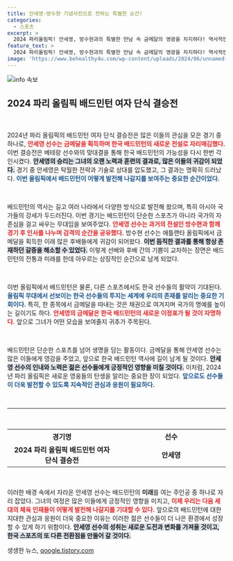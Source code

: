```yaml
---
title: 안세영·방수현 기념사진으로 전하는 특별한 순간!
categories:
  - 스포츠
excerpt: >
  2024 파리올림픽! 안세영, 방수현과의 특별한 만남 속 금메달의 영광을 차지하다! 역사적인 순간을 놓치지 마세요!
feature_text: >
  2024 파리올림픽! 안세영, 방수현과의 특별한 만남 속 금메달의 영광을 차지하다! 역사적인 순간을 놓치지 마세요!
image: 'https://www.behealthy4u.com/wp-content/uploads/2024/06/unnamed-file.png'
---
```


<p><img src="https://www.behealthy4u.com/wp-content/uploads/2024/06/unnamed-file.png" alt="info 속보" /></p>

<h2 data-ke-size="size26">2024 파리 올림픽 배드민턴 여자 단식 결승전</h2>

<p data-ke-size="size16">&nbsp;</p>

<p data-ke-size="size16">2024년 파리 올림픽의 배드민턴 여자 단식 결승전은 많은 이들의 관심을 모은 경기 중 하나로, <b><span style="color: #ee2323;">안세영 선수는 금메달을 획득하며 한국 배드민턴의 새로운 전설로 자리매김했다.</span></b> 이번 결승전은 베테랑 선수와의 맞대결을 통해 한국 배드민턴의 가능성을 다시 한번 각인시켰다. <b><span style="background-color: #21538527;">안세영의 승리는 그녀의 오랜 노력과 훈련의 결과로, 많은 이들의 귀감이 되었다.</span></b> 경기 중 안세영은 탁월한 전략과 기술로 상대를 압도했고, 그 결과는 명확히 드러났다. <b><span style="color: #1a5490;">이번 올림픽에서 배드민턴이 어떻게 발전해 나갈지를 보여주는 중요한 순간이었다.</span></b></p>

<p data-ke-size="size16">&nbsp;</p>

<p>배드민턴의 역사는 길고 여러 나라에서 다양한 방식으로 발전해 왔으며, 특히 아시아 국가들의 강세가 두드러진다. 이번 경기는 배드민턴이 단순한 스포츠가 아니라 국가의 자존심을 걸고 싸우는 무대임을 보여주었다. <b><span style="color: #ee2323;">안세영 선수는 과거의 전설인 방수현과 함께 경기 후 인사를 나누며 감격의 순간을 공유했다.</span></b> 방수현 선수는 애틀랜타 올림픽에서 금메달을 획득한 이래 많은 후배들에게 귀감이 되어왔다. <b><span style="background-color: #21538527;">이번 듬직한 결과를 통해 항상 존재하던 갈증을 해소할 수 있었다.</span></b> 이렇게 선배와 후배 간의 기쁨이 교차하는 장면은 배드민턴의 전통과 미래를 한데 아우르는 상징적인 순간으로 남게 되었다.</p></p>

<p data-ke-size="size16">&nbsp;</p>

<p>이번 올림픽에서 배드민턴은 물론, 다른 스포츠에서도 한국 선수들의 활약이 기대된다. <b><span style="color: #1a5490;">올림픽 무대에서 선보이는 한국 선수들의 투지는 세계에 우리의 존재를 알리는 중요한 기회이다.</span></b> 특히, 한 종목에서 금메달을 따내는 것은 채권으로 여겨지며 국가의 명예를 높이는 길이기도 하다. <b><span style="color: #ee2323;">안세영의 금메달은 한국 배드민턴의 새로운 이정표가 될 것이 자명하다.</span></b> 앞으로 그녀가 어떤 모습을 보여줄지 귀추가 주목된다.</p></p>

<p data-ke-size="size16">&nbsp;</p>

<p>배드민턴은 단순한 스포츠를 넘어 생명을 담는 활동이다. 금메달을 통해 안세영 선수는 많은 이들에게 영감을 주었고, 앞으로 한국 배드민턴 역사에 길이 남게 될 것이다. <b><span style="background-color: #21538527;">안세영 선수의 인내와 노력은 젊은 선수들에게 긍정적인 영향을 미칠 것이다.</span></b> 이처럼, 2024년 파리 올림픽은 새로운 영웅들의 탄생을 알리는 중요한 장이 되었다. <b><span style="color: #1a5490;">앞으로도 선수들이 더욱 발전할 수 있도록 지속적인 관심과 응원이 필요하다.</span></b></p></p>

<p data-ke-size="size16">&nbsp;</p>

<hr>

<p data-ke-size="size16">&nbsp;</p>

<table style="width: 100%; border-collapse: collapse;">
    <tr>
        <th style="width: 50%; text-align: center;"><b>경기명</b></th>
        <th style="width: 50%; text-align: center;"><b>선수</b></th>
    </tr>
    <tr>
        <td style="text-align: center; height: 17px;"><b>2024 파리 올림픽 배드민턴 여자 단식 결승전</b></td>
        <td style="text-align: center; height: 17px;"><b>안세영</b></td>
    </tr>
</table>

<p data-ke-size="size16">&nbsp;</p> 

<p>이러한 배경 속에서 자라온 안세영 선수는 배드민턴의 <b>미래</b>를 여는 주인공 중 하나로 자리 잡았다. 그녀의 여정은 많은 이들에게 긍정적인 영향을 미치고, <b><span style="color: #ee2323;">이제 우리는 다음 세대의 체육 인재들이 어떻게 발전해 나갈지를 기대할 수 있다.</span></b> 앞으로의 배드민턴에 대한 지대한 관심과 응원이 더욱 중요한 이유는 이러한 젊은 선수들이 더 나은 환경에서 성장할 수 있게 하기 위함이다. <b><span style="background-color: #21538527;">안세영 선수의 성취는 새로운 도전과 변화를 가져올 것이고, 한국 스포츠의 또 다른 전환점을 만들어 갈 것이다.</span></b></p>
생생한 뉴스, <a href="https://qoogle.tistory.com" rel="dofollow">qoogle.tistory.com</a>


